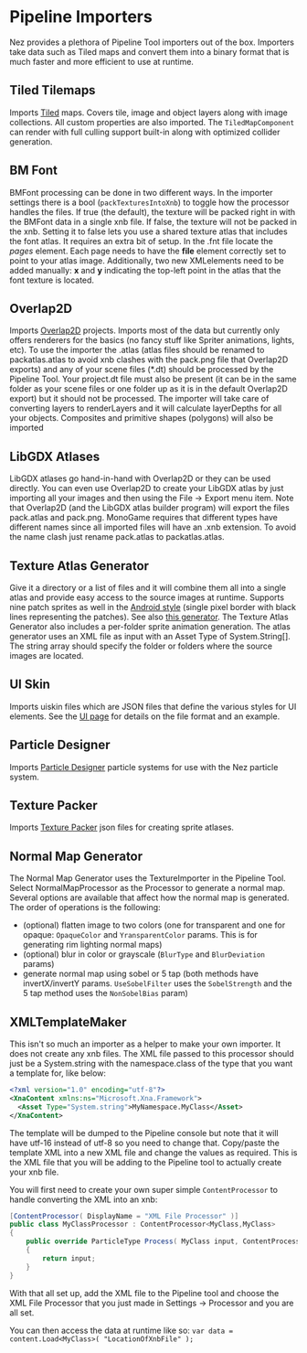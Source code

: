 Pipeline Importers
==========
Nez provides a plethora of Pipeline Tool importers out of the box. Importers take data such as Tiled maps and convert them into a binary format that is much faster and more efficient to use at runtime.



## Tiled Tilemaps
Imports [Tiled](http://www.mapeditor.org/) maps. Covers tile, image and object layers along with image collections. All custom properties are also imported. The `TiledMapComponent` can render with full culling support built-in along with optimized collider generation.



## BM Font
BMFont processing can be done in two different ways. In the importer settings there is a bool (`packTexturesIntoXnb`) to toggle how the processor handles the files. If true (the default), the texture will be packed right in with the BMFont data in a single xnb file. If false, the texture will not be packed in the xnb. Setting it to false lets you use a shared texture atlas that includes the font atlas. It requires an extra bit of setup. In the .fnt file locate the *pages* element. Each page needs to have the **file** element correctly set to point to your atlas image. Additionally, two new XMLelements need to be added manually: **x** and **y** indicating the top-left point in the atlas that the font texture is located.



## Overlap2D
Imports [Overlap2D](http://overlap2d.com/) projects. Imports most of the data but currently only offers renderers for the basics (no fancy stuff like Spriter animations, lights, etc). To use the importer the .atlas (atlas files should be renamed to packatlas.atlas to avoid xnb clashes with the pack.png file that Overlap2D exports) and any of your scene files (*.dt) should be processed by the Pipeline Tool. Your project.dt file must also be present (it can be in the same folder as your scene files or one folder up as it is in the default Overlap2D export) but it should not be processed. The importer will take care of converting layers to renderLayers and it will calculate layerDepths for all your objects. Composites and primitive shapes (polygons) will also be imported


## LibGDX Atlases
LibGDX atlases go hand-in-hand with Overlap2D or they can be used directly. You can even use Overlap2D to create your LibGDX atlas by just importing all your images and then using the File -> Export menu item. Note that Overlap2D (and the LibGDX atlas builder program) will export the files pack.atlas and pack.png. MonoGame requires that different types have different names since all imported files will have an .xnb extension. To avoid the name clash just rename pack.atlas to packatlas.atlas.



## Texture Atlas Generator
Give it a directory or a list of files and it will combine them all into a single atlas and provide easy access to the source images at runtime. Supports nine patch sprites as well in the [Android style](http://developer.android.com/tools/help/draw9patch.html) (single pixel border with black lines representing the patches). See also [this generator](https://romannurik.github.io/AndroidAssetStudio/nine-patches.html). The Texture Atlas Generator also includes a per-folder sprite animation generation. The atlas generator uses an XML file as input with an Asset Type of System.String[]. The string array should specify the folder or folders where the source images are located.



## UI Skin
Imports uiskin files which are JSON files that define the various styles for UI elements. See the [UI page](FAQs/UI.md) for details on the file format and an example.



## Particle Designer
Imports [Particle Designer](https://71squared.com/particledesigner) particle systems for use with the Nez particle system.



## Texture Packer
Imports [Texture Packer](https://www.codeandweb.com/texturepacker) json files for creating sprite atlases.



## Normal Map Generator
The Normal Map Generator uses the TextureImporter in the Pipeline Tool. Select NormalMapProcessor as the Processor to generate a normal map. Several options are available that affect how the normal map is generated. The order of operations is the following:

- (optional) flatten image to two colors (one for transparent and one for opaque: `OpaqueColor` and `YransparentColor` params. This is for generating rim lighting normal maps)
- (optional) blur in color or grayscale (`BlurType` and `BlurDeviation` params)
- generate normal map using sobel or 5 tap (both methods have invertX/invertY params. `UseSobelFilter` uses the `SobelStrength` and the 5 tap method uses the `NonSobelBias` param)




## XMLTemplateMaker
This isn't so much an importer as a helper to make your own importer. It does not create any xnb files. The XML file passed to this processor should just be a System.string with the namespace.class of the type that you want a template for, like below:

```xml
<?xml version="1.0" encoding="utf-8"?>
<XnaContent xmlns:ns="Microsoft.Xna.Framework">
  <Asset Type="System.string">MyNamespace.MyClass</Asset>
</XnaContent>
```

The template will be dumped to the Pipeline console but note that it will have utf-16 instead of utf-8 so you need to change that. Copy/paste the template XML into a new XML file and change the values as required. This is the XML file that you will be adding to the Pipeline tool to actually create your xnb file.

You will first need to create your own super simple `ContentProcessor` to handle converting the XML into an xnb:

```csharp
[ContentProcessor( DisplayName = "XML File Processor" )]
public class MyClassProcessor : ContentProcessor<MyClass,MyClass>
{
	public override ParticleType Process( MyClass input, ContentProcessorContext context )
	{
		return input;
	}
}
```

With that all set up, add the XML file to the Pipeline tool and choose the XML File Processor that you just made in Settings -> Processor and you are all set.

You can then access the data at runtime like so: `var data = content.Load<MyClass>( "LocationOfXnbFile" );`


